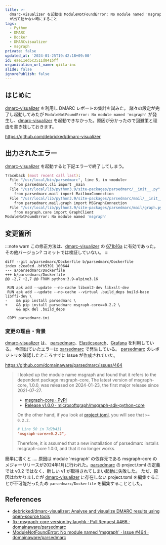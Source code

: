 ```yaml
---
title: >-
  dmarc-visualizer を起動後 ModuleNotFoundError: No module named 'msgraph'
  が出て動かない時にすること
tags:
  - Python
  - DMARC
  - Docker
  - DMARCvisualizer
  - msgraph
private: false
updated_at: '2024-01-25T19:42:18+09:00'
id: eae11ed5c3511d841bff
organization_url_name: qiita-inc
slide: false
ignorePublish: false
---
```


## はじめに

[dmarc-visualizer] を利用し DMARC レポートの集計を試みた。
諸々の設定が完了し起動してみたが `ModuleNotFoundError: No module named 'msgraph'` が発生し、[dmarc-visualizer] を起動できなかった。原因が分かったので回避策と理由を書き残しておきます。

https://github.com/debricked/dmarc-visualizer

## 出力されたエラー

[dmarc-visualizer] を起動すると下記エラーで終了してしまう。

```zsh
Traceback (most recent call last):
  File "/usr/local/bin/parsedmarc", line 5, in <module>
    from parsedmarc.cli import _main
  File "/usr/local/lib/python3.9/site-packages/parsedmarc/__init__.py", line 31, in <module>
    from parsedmarc.mail import MailboxConnection
  File "/usr/local/lib/python3.9/site-packages/parsedmarc/mail/__init__.py", line 2, in <module>
    from parsedmarc.mail.graph import MSGraphConnection
  File "/usr/local/lib/python3.9/site-packages/parsedmarc/mail/graph.py", line 10, in <module>
    from msgraph.core import GraphClient
ModuleNotFoundError: No module named 'msgraph'
```

## 変更箇所

:::note warn
この修正方法は、[dmarc-visualizer] の [671b16a](https://github.com/debricked/dmarc-visualizer/commit/671b16ae1c0eb5c3b30e7340ce751ea62ad20b31) に有効であった。その他バージョン? コミットでは検証していない。
:::

```diff:parsedmarc/Dockerfile
diff --git a/parsedmarc/Dockerfile b/parsedmarc/Dockerfile
index c2ea0cd..bfb5391 100644
--- a/parsedmarc/Dockerfile
+++ b/parsedmarc/Dockerfile
@@ -2,7 +2,7 @@ FROM python:3.9-alpine3.16

 RUN apk add --update --no-cache libxml2-dev libxslt-dev
 RUN apk add --update --no-cache --virtual .build_deps build-base libffi-dev \
-    && pip install parsedmarc \
+    && pip install parsedmarc msgraph-core==0.2.2 \
     && apk del .build_deps

 COPY parsedmarc.ini
```

### 変更の理由・背景

[dmarc-visualizer] は、 [parsedmarc]、[Elasticsearch]、[Grafana] を利用している。
今回出ていたエラーは [parsedmarc] で発生している。 [parsedmarc] のレポジトリを確認したところすでに Issue が作成されていた。

https://github.com/domainaware/parsedmarc/issues/464

> I looked up the module name msgraph and found that it refers to the dependent package msgraph-core,
> The latest version of msgraph-core, 1.0.0, was released on 2024-01-23, the first major release since 2021-07-27.
>
> - [msgraph-core · PyPI](https://pypi.org/project/msgraph-core/#history)
> - [Release v1.0.0 · microsoftgraph/msgraph-sdk-python-core](https://github.com/microsoftgraph/msgraph-sdk-python-core/releases/tag/v1.0.0)
>
> On the other hand, if you look at [project.toml](https://github.com/domainaware/parsedmarc/blob/7d2b431e5f20bdcdb330c4fbb23ce7df5fb0642f/pyproject.toml), you will see that `>= 0.2.2`.
>
> ```toml:parsedmarc/pyproject.toml
> # Line 50 in 7d2b431
> "msgraph-core>=0.2.2",
> ```
>
> Therefore, it is assumed that a new installation of parsedmarc installs msgraph-core 1.0.0, and that it no longer works.

簡単に書くと .... 原因は module 'msgraph' の依存元である msgraph-core のメジャーリリースが2024年1月に行われた。[parsedmarc] の project.toml の定義では v0.2 ではなく、新しい v1 が取得されてしまい起動に失敗した。
ただ、原因はわかりましたが [dmarc-visualizer] に存在しない project.toml を編集することが不可能だったため `parsedmarc/Dockerfile` を編集することとした。

## References

- [debricked/dmarc-visualizer: Analyse and visualize DMARC results using open-source tools](https://github.com/debricked/dmarc-visualizer)
- [fix: msgraph-core version by laughk · Pull Request #466 · domainaware/parsedmarc](https://github.com/domainaware/parsedmarc/pull/466)
- [ModuleNotFoundError: No module named 'msgraph' · Issue #464 · domainaware/parsedmarc](https://github.com/domainaware/parsedmarc/issues/464)

[dmarc-visualizer]: https://github.com/debricked/dmarc-visualizer
[parsedmarc]: https://github.com/domainaware/parsedmarc
[Elasticsearch]: https://www.elastic.co/
[Grafana]: https://grafana.com/
